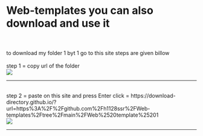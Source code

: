 # Web-templates you can also download and use it
<br>
<br>
to download my folder 1 byt 1 go to this site steps are given billow
<br>
<br>
step 1 = copy url of the folder
<br>
<img src=https://github.com/h1128ssr/Web-templates/assets/171378648/8ac712bf-73ac-4894-85a3-b3cedee5ef60>
<br>
<hr>
<br>
step 2 = paste on this site and press Enter click = 
https://download-directory.github.io/?url=https%3A%2F%2Fgithub.com%2Fh1128ssr%2FWeb-templates%2Ftree%2Fmain%2FWeb%2520template%25201
<br>
<img src=https://github.com/h1128ssr/Web-templates/assets/171378648/e09613c2-6b3d-436e-bbe0-a402ac2466c9>
<br>
<hr>
<br>
